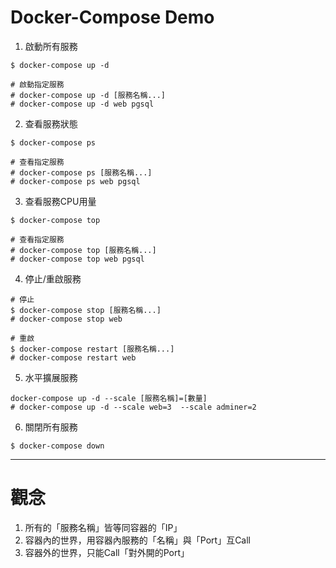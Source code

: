 # Docker-Compose Demo

1. 啟動所有服務
```shell
$ docker-compose up -d

# 啟動指定服務
# docker-compose up -d [服務名稱...]
# docker-compose up -d web pgsql
```

2. 查看服務狀態
```shell
$ docker-compose ps

# 查看指定服務
# docker-compose ps [服務名稱...]
# docker-compose ps web pgsql
```

3. 查看服務CPU用量
```shell
$ docker-compose top

# 查看指定服務
# docker-compose top [服務名稱...]
# docker-compose top web pgsql
```

4. 停止/重啟服務
```shell
# 停止
$ docker-compose stop [服務名稱...]
# docker-compose stop web

# 重啟
$ docker-compose restart [服務名稱...]
# docker-compose restart web
```

5. 水平擴展服務
```shell
docker-compose up -d --scale [服務名稱]=[數量]
# docker-compose up -d --scale web=3  --scale adminer=2
```

6. 關閉所有服務
```shell
$ docker-compose down
```

---

# 觀念
1. 所有的「服務名稱」皆等同容器的「IP」
2. 容器內的世界，用容器內服務的「名稱」與「Port」互Call
3. 容器外的世界，只能Call「對外開的Port」
